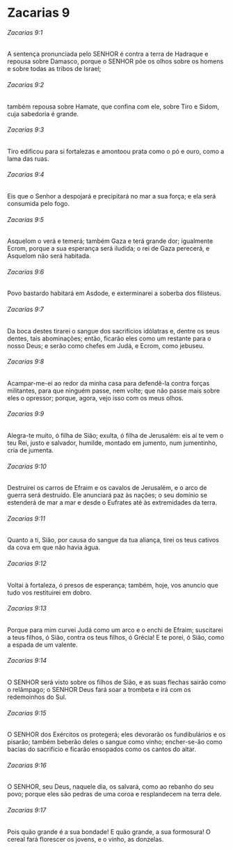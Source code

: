 # Zacarias 9

###### Zacarias 9:1

A sentença pronunciada pelo SENHOR é contra a terra de Hadraque e repousa sobre Damasco, porque o SENHOR põe os olhos sobre os homens e sobre todas as tribos de Israel;

###### Zacarias 9:2

também repousa sobre Hamate, que confina com ele, sobre Tiro e Sidom, cuja sabedoria é grande.

###### Zacarias 9:3

Tiro edificou para si fortalezas e amontoou prata como o pó e ouro, como a lama das ruas.

###### Zacarias 9:4

Eis que o Senhor a despojará e precipitará no mar a sua força; e ela será consumida pelo fogo.

###### Zacarias 9:5

Asquelom o verá e temerá; também Gaza e terá grande dor; igualmente Ecrom, porque a sua esperança será iludida; o rei de Gaza perecerá, e Asquelom não será habitada.

###### Zacarias 9:6

Povo bastardo habitará em Asdode, e exterminarei a soberba dos filisteus.

###### Zacarias 9:7

Da boca destes tirarei o sangue dos sacrifícios idólatras e, dentre os seus dentes, tais abominações; então, ficarão eles como um restante para o nosso Deus; e serão como chefes em Judá, e Ecrom, como jebuseu.

###### Zacarias 9:8

Acampar-me-ei ao redor da minha casa para defendê-la contra forças militantes, para que ninguém passe, nem volte; que não passe mais sobre eles o opressor; porque, agora, vejo isso com os meus olhos.

###### Zacarias 9:9

Alegra-te muito, ó filha de Sião; exulta, ó filha de Jerusalém: eis aí te vem o teu Rei, justo e salvador, humilde, montado em jumento, num jumentinho, cria de jumenta.

###### Zacarias 9:10

Destruirei os carros de Efraim e os cavalos de Jerusalém, e o arco de guerra será destruído. Ele anunciará paz às nações; o seu domínio se estenderá de mar a mar e desde o Eufrates até às extremidades da terra.

###### Zacarias 9:11

Quanto a ti, Sião, por causa do sangue da tua aliança, tirei os teus cativos da cova em que não havia água.

###### Zacarias 9:12

Voltai à fortaleza, ó presos de esperança; também, hoje, vos anuncio que tudo vos restituirei em dobro.

###### Zacarias 9:13

Porque para mim curvei Judá como um arco e o enchi de Efraim; suscitarei a teus filhos, ó Sião, contra os teus filhos, ó Grécia! E te porei, ó Sião, como a espada de um valente.

###### Zacarias 9:14

O SENHOR será visto sobre os filhos de Sião, e as suas flechas sairão como o relâmpago; o SENHOR Deus fará soar a trombeta e irá com os redemoinhos do Sul.

###### Zacarias 9:15

O SENHOR dos Exércitos os protegerá; eles devorarão os fundibulários e os pisarão; também beberão deles o sangue como vinho; encher-se-ão como bacias do sacrifício e ficarão ensopados como os cantos do altar.

###### Zacarias 9:16

O SENHOR, seu Deus, naquele dia, os salvará, como ao rebanho do seu povo; porque eles são pedras de uma coroa e resplandecem na terra dele.

###### Zacarias 9:17

Pois quão grande é a sua bondade! E quão grande, a sua formosura! O cereal fará florescer os jovens, e o vinho, as donzelas.

